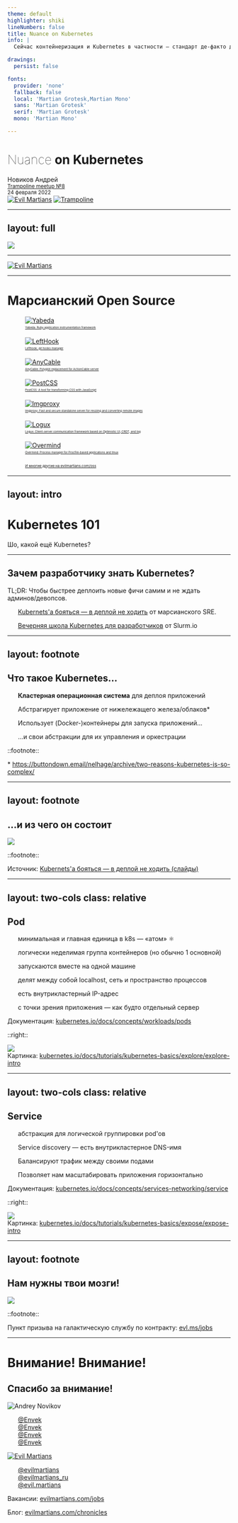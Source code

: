 ```yaml
---
theme: default
highlighter: shiki
lineNumbers: false
title: Nuance on Kubernetes
info: |
  Сейчас контейнеризация и Kubernetes в частности — стандарт де-факто для запуска приложений «в бою». И запустить-то приложение в «кубе» несложно, но как всегда есть нюанс и не один. Обсудим, что нужно разработчику и админу учесть и сделать для того, чтобы приложение работало быстро и надёжно, не требуя к себе особого внимания. Например, посмотрим, как работают requests и limits на ресурсы, чем должны отличаться liveness и readiness пробы, и на что следует обращать внимание в мониторинге и так далее.

drawings:
  persist: false

fonts:
  provider: 'none'
  fallback: false
  local: 'Martian Grotesk,Martian Mono'
  sans: 'Martian Grotesk'
  serif: 'Martian Grotesk'
  mono: 'Martian Mono'

---
```


# <span class="wobbling">Nuance</span> on Kubernetes

<div class="absolute bottom-0 my-2">
Новиков Андрей<br />
<small><a href="https://www.trampoline.to/event/trampoline-8">Trampoline meetup №8</a></small><br />
<small><time datetime="2022-02-24">24 февраля 2022</time></small>
</div>

<div class="absolute bottom-0 right-0 h-40 scaled-image flex">
  <a href="https://evilmartians.com/" class="w-40 h-40 p-3"><img alt="Evil Martians" src="/images/01_Evil-Martians_Logo_v2.1_RGB.svg" /></a>
  <a href="https://www.trampoline.to/" class="w-40 h-40 p-4"><img alt="Trampoline" src="/images/trampoline-logo-512x512.png" /></a>
</div>

<style>
  a { border-bottom: none !important; }

  .wobbling {
    animation-duration: 1s;
    animation-name: wobbling;
    animation-iteration-count: infinite;
    animation-direction: alternate;
    animation-direction: alternate;
  }

  @keyframes wobbling {
    from {
      font-weight: 40;
    }

    to {
      font-weight: 200;
    }
  }
</style>

<!--
Начнём сегодня вечер с довольно хардкорной темы, пока вы свеженькие. Посмотрим, как можно хитро стрелять себе в ноги с помощью настроек Kubernetes, чтобы, разумеется, оставить свои ноги в целости и сохранности.
-->

---
layout: full
---

<a href="https://github.com/Envek/"><img src="/images/github-envek.png" class="object-contain text-center m-auto h-full w-full max-h-full max-w-full" /></a>

<!--
Всем привет! Меня зовут Андрей…
-->

---

<a href="https://evilmartians.com/?utm_source=trampoline&utm_medium=slides&utm_campaign=nuance-on-kubernetes"><img alt="Evil Martians" src="/images/01_Evil-Martians_Logo_v2.1_RGB.svg" class="object-contain text-center m-auto max-h-112"/></a>

<!--
…и я Марсианин.
-->

---

# Марсианский Open Source

<div class="grid grid-cols-4 grid-rows-2 gap-4">
  <a href="https://github.com/yabeda-rb/yabeda">
    <figure>
      <img alt="Yabeda" src="/images/martian-oss/yabeda.svg" class="scaled-image h-40 mx-auto" />
      <figcaption>Yabeda: Ruby application instrumentation framework</figcaption>
    </figure>
  </a>
  <a href="https://github.com/evilmartians/lefthook">
    <figure>
      <img alt="LeftHook" src="/images/martian-oss/lefthook.svg" class="scaled-image h-40 mx-auto" />
      <figcaption>Lefthook: git hooks manager</figcaption>
    </figure>
  </a>
  <a href="https://anycable.io/">
    <figure>
      <img alt="AnyCable" src="/images/martian-oss/anycable.svg" class="scaled-image h-40 mx-auto" />
      <figcaption>AnyCable: Polyglot replacement for ActionCable server</figcaption>
    </figure>
  </a>
  <a href="https://postcss.org/">
    <figure>
      <img alt="PostCSS" src="/images/martian-oss/postcss.svg" class="scaled-image h-40 mx-auto" />
      <figcaption>PostCSS: A tool for transforming CSS with JavaScript</figcaption>
    </figure>
  </a>
  <a href="https://imgproxy.net/">
    <figure>
      <img alt="Imgproxy" src="/images/martian-oss/imgproxy.svg" class="scaled-image h-40 mx-auto" />
      <figcaption>Imgproxy: Fast and secure standalone server for resizing and converting remote images</figcaption>
    </figure>
  </a>
  <a href="https://logux.io/">
    <figure>
      <img alt="Logux" src="/images/martian-oss/logux.svg" class="scaled-image h-40 mx-auto" />
      <figcaption>Logux: Client-server communication framework based on Optimistic UI, CRDT, and log</figcaption>
    </figure>
  </a>
  <a href="https://github.com/DarthSim/overmind">
    <figure>
      <img alt="Overmind" src="/images/martian-oss/overmind.svg" class="scaled-image h-40 mx-auto" />
      <figcaption>Overmind: Process manager for Procfile-based applications and tmux </figcaption>
    </figure>
  </a>
  <a href="https://evilmartians.com/oss">
    <figure>
      <div class="h-40 text-2xl flex items-center justify-center">
        <qr-code-vue value="https://evilmartians.com/oss" class="scaled-image w-full h-full mx-auto p-4" render-as="svg" />
      </div>
      <figcaption style="font-size: 0.5rem;">И многие другие на evilmartians.com/oss</figcaption>
    </figure>
  </a>
</div>

<style>
  a { border-bottom: none !important; }
  figcaption {
    font-size: 0.4rem;
    line-height: 1rem;
  }
</style>

<!--
Марсиане зарабатывают себе на хлеб в первую очередь заказной разработкой и консалтингом для разных клиентов, в основном штатовских стартапов, но нас вы скорее всего знаете по нашим опенсорс-проектам, которыми мы бесконечно гордимся и которые были извлечены из недр коммерческой разработки и мы усиленно используем их везде, где только можно. Используйте и вы.

Кстати, вот этот проект, сверху слева, Ябеда — моё детище. И он имеет некоторое отношение к Kubernetes. Скоро посмотрим, какое.
-->

---
layout: intro
---

# Kubernetes 101

Шо, какой ещё Kubernetes?

---

## Зачем разработчику знать Kubernetes?

TL;DR: Чтобы быстрее деплоить новые фичи самим и не ждать админов/девопсов.

- [Kubernets'а бояться — в деплой не ходить](https://youtu.be/bOpBWZt9HPM) от марсианского SRE.

  <div class="flex">
  <Youtube id="bOpBWZt9HPM" class="max-h-36" />
  <qr-code url="https://youtu.be/bOpBWZt9HPM" class="ml-16 w-36 h-36" />
  </div>

- [Вечерняя школа Kubernetes для разработчиков](https://www.youtube.com/playlist?list=PL8D2P0ruohOBSA_CDqJLflJ8FLJNe26K-) от Slurm.io

  <div class="flex">
  <Youtube id="Mw_rEH2pElw" class="max-h-36" />
  <qr-code url="https://www.youtube.com/playlist?list=PL8D2P0ruohOBSA_CDqJLflJ8FLJNe26K-" class="ml-16 w-36" />
  </div>

---
layout: footnote
---

## Что такое Kubernetes…

- **Кластерная операционная система** для деплоя приложений

- Абстрагирует приложение от нижележащего железа/облаков\*

- Использует (Docker-)контейнеры для запуска приложений…

- …и свои абстракции для их управления и оркестрации

::footnote::

\* https://buttondown.email/nelhage/archive/two-reasons-kubernetes-is-so-complex/

---
layout: footnote
---

## …и из чего он состоит

<a href="https://www.slideshare.net/KirillKouznetsov/how-to-learn-k8s-for-developers/27" target="_blank">
<img src="/images/how-to-learn-k8s-for-developers-27-1024.webp" class="scaled-image max-h-104 text-center mx-auto" />
</a>

::footnote::

Источник: [Kubernets'а бояться — в деплой не ходить (слайды)](https://www.slideshare.net/KirillKouznetsov/how-to-learn-k8s-for-developers/)

---
layout: two-cols
class: relative
---

## Pod

 - минимальная и главная единица в k8s — «атом» ⚛️

 - логически неделимая группа контейнеров (но обычно 1 основной)

 - запускаются вместе на одной машине

 - делят между собой localhost, сеть и пространство процессов

 - есть внутрикластерный IP-адрес

 - с точки зрения приложения — как будто отдельный сервер

<div class="absolute bottom-0 text-sm">
Документация: <a href="https://kubernetes.io/docs/concepts/workloads/pods/" target="_blank">kubernetes.io/docs/concepts/workloads/pods</a>
</div>

::right::

<img src="/images/kubernetes_nodes_pods.svg" class="scaled-image">


<div class="absolute bottom-0 text-sm">
Картинка: <a href="https://kubernetes.io/docs/tutorials/kubernetes-basics/explore/explore-intro/" target="_blank">kubernetes.io/docs/tutorials/kubernetes-basics/explore/explore-intro</a>
</div>

---
layout: two-cols
class: relative
---

## Service

 - абстракция для логической группировки pod'ов

 - Service discovery — есть внутрикластерное DNS-имя

 - Балансируют трафик между своими подами

 - Позволяет нам масштабировать приложения горизонтально

<div class="absolute bottom-0 text-sm">
Документация: <a href="https://kubernetes.io/docs/concepts/services-networking/service/" target="_blank">kubernetes.io/docs/concepts/services-networking/service</a>
</div>

::right::

<img src="/images/kubernetes_services.svg" class="scaled-image">

<div class="absolute bottom-0 text-sm">
Картинка: <a href="https://kubernetes.io/docs/tutorials/kubernetes-basics/expose/expose-intro/" target="_blank">kubernetes.io/docs/tutorials/kubernetes-basics/expose/expose-intro</a>
</div>

<!--

Под включается в сервис, когда:

 - его labels совпали с matchlabels у сервиса

 - у него успешно проходит readiness check (если есть)

-->

---
layout: footnote
---

## Нам нужны твои мозги!

<a href="https://evl.ms/jobs?utm_source=trampoline&utm_medium=slides&utm_campaign=nuance-on-kubernetes">
<img class="mx-auto text-center max-h-96" src="/images/evl-ms-jobs-qrcode-trampoline-slides.png" />
</a>

::footnote::

Пункт призыва на галактическую службу по контракту: [evl.ms/jobs](https://evl.ms/jobs?utm_source=trampoline&utm_medium=slides&utm_campaign=nuance-on-kubernetes)

<!-- Хотите узнать это и многое другое в бою, да ещё и с приличным жалованьем в придачу! Придётся присягнуть на верность Императору и отправиться покорять дальние миры в Галактике, но поверьте, оно того стоит!  -->

---

# Внимание! Внимание!
## Спасибо за внимание!

<div class="grid grid-cols-4 grid-rows-3 mt-16 gap-4">

<div class="justify-self-end">
<img alt="Andrey Novikov" src="https://secure.gravatar.com/avatar/d0e95abdd0aed671ebd0920c16d393d4?s=512" class="w-32 h-32 scaled-image" />
</div>

<ul class="list-none col-span-2">
<li><a href="https://github.com/Envek"><logos-github-icon /> @Envek</a></li>
<li><a href="https://t.me/envek"><logos-telegram /> @Envek</a></li>
<li><a href="https://twitter.com/Envek"><logos-twitter /> @Envek</a></li>
<li><a href="https://www.instagram.com/Envek"><logos-instagram-icon /> @Envek</a></li>
</ul>

<div>
<qr-code url="https://github.com/Envek" caption="github.com/Envek" class="w-36" />
</div>

<div class="justify-self-end row-span-2">
<a href="https://evilmartians.com/"><img alt="Evil Martians" src="/images/01_Evil-Martians_Logo_v2.1_RGB.svg" class="w-32 h-32 scaled-image" /></a>
</div>

<div class="row-span-2 col-span-2">

- <logos-telegram />  [@evilmartians](https://t.me/evilmartians?utm_source=trampoline&utm_medium=slides&utm_campaign=nuance-on-kubernetes)
- <logos-twitter /> [@evilmartians_ru](https://twitter.com/evilmartians_ru/?utm_source=trampoline&utm_medium=slides&utm_campaign=nuance-on-kubernetes)
- <logos-instagram-icon /> [@evil.martians](https://www.instagram.com/evil.martians/?utm_source=trampoline&utm_medium=slides&utm_campaign=nuance-on-kubernetes)

Вакансии: [evilmartians.com/jobs](https://evilmartians.com/jobs/?utm_source=trampoline&utm_medium=slides&utm_campaign=nuance-on-kubernetes)

Блог: [evilmartians.com/chronicles](https://evilmartians.com/chronicles/?utm_source=trampoline&utm_medium=slides&utm_campaign=nuance-on-kubernetes)
</div>

<div>
<qr-code url="https://taplink.cc/evil.martians" caption="Evil Martians: links" class="w-36" />
</div>
</div>

<style>
  ul a { border-bottom: none !important; }
  ul { list-style-type: none !important; }
  ul li { margin-left: 0; padding-left: 0; }
</style>
